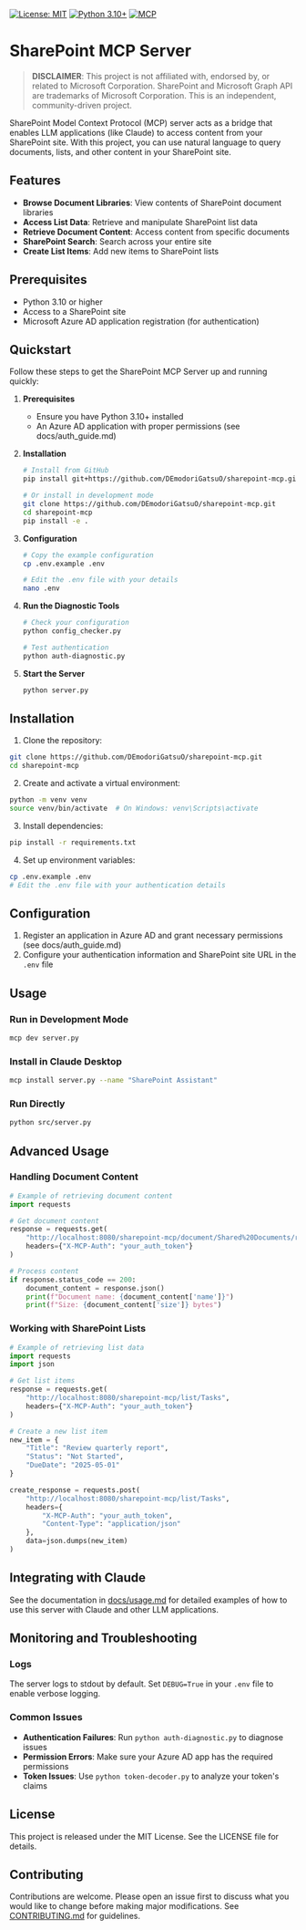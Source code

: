 [![License: MIT](https://img.shields.io/badge/License-MIT-yellow.svg)](https://opensource.org/licenses/MIT)
[![Python 3.10+](https://img.shields.io/badge/Python-3.10+-blue.svg)](https://www.python.org/downloads/)
[![MCP](https://img.shields.io/badge/MCP-Compatible-green.svg)](https://docs.anthropic.com/claude/docs/model-context-protocol)
# SharePoint MCP Server

> **DISCLAIMER**: This project is not affiliated with, endorsed by, or related to Microsoft Corporation. SharePoint and Microsoft Graph API are trademarks of Microsoft Corporation. This is an independent, community-driven project.

SharePoint Model Context Protocol (MCP) server acts as a bridge that enables LLM applications (like Claude) to access content from your SharePoint site. With this project, you can use natural language to query documents, lists, and other content in your SharePoint site.

## Features

- **Browse Document Libraries**: View contents of SharePoint document libraries
- **Access List Data**: Retrieve and manipulate SharePoint list data
- **Retrieve Document Content**: Access content from specific documents
- **SharePoint Search**: Search across your entire site
- **Create List Items**: Add new items to SharePoint lists

## Prerequisites

- Python 3.10 or higher
- Access to a SharePoint site
- Microsoft Azure AD application registration (for authentication)

## Quickstart

Follow these steps to get the SharePoint MCP Server up and running quickly:

1. **Prerequisites**
   - Ensure you have Python 3.10+ installed
   - An Azure AD application with proper permissions (see docs/auth_guide.md)

2. **Installation**
   ```bash
   # Install from GitHub
   pip install git+https://github.com/DEmodoriGatsuO/sharepoint-mcp.git

   # Or install in development mode
   git clone https://github.com/DEmodoriGatsuO/sharepoint-mcp.git
   cd sharepoint-mcp
   pip install -e .
   ```

3. **Configuration**
   ```bash
   # Copy the example configuration
   cp .env.example .env
   
   # Edit the .env file with your details
   nano .env
   ```

4. **Run the Diagnostic Tools**
   ```bash
   # Check your configuration
   python config_checker.py
   
   # Test authentication
   python auth-diagnostic.py
   ```

5. **Start the Server**
   ```bash
   python server.py
   ```

## Installation

1. Clone the repository:

```bash
git clone https://github.com/DEmodoriGatsuO/sharepoint-mcp.git
cd sharepoint-mcp
```

2. Create and activate a virtual environment:

```bash
python -m venv venv
source venv/bin/activate  # On Windows: venv\Scripts\activate
```

3. Install dependencies:

```bash
pip install -r requirements.txt
```

4. Set up environment variables:

```bash
cp .env.example .env
# Edit the .env file with your authentication details
```

## Configuration

1. Register an application in Azure AD and grant necessary permissions (see docs/auth_guide.md)
2. Configure your authentication information and SharePoint site URL in the `.env` file

## Usage

### Run in Development Mode

```bash
mcp dev server.py
```

### Install in Claude Desktop

```bash
mcp install server.py --name "SharePoint Assistant"
```

### Run Directly

```bash
python src/server.py
```

## Advanced Usage

### Handling Document Content

```python
# Example of retrieving document content
import requests

# Get document content
response = requests.get(
    "http://localhost:8080/sharepoint-mcp/document/Shared%20Documents/report.docx", 
    headers={"X-MCP-Auth": "your_auth_token"}
)

# Process content
if response.status_code == 200:
    document_content = response.json()
    print(f"Document name: {document_content['name']}")
    print(f"Size: {document_content['size']} bytes")
```

### Working with SharePoint Lists

```python
# Example of retrieving list data
import requests
import json

# Get list items
response = requests.get(
    "http://localhost:8080/sharepoint-mcp/list/Tasks", 
    headers={"X-MCP-Auth": "your_auth_token"}
)

# Create a new list item
new_item = {
    "Title": "Review quarterly report",
    "Status": "Not Started",
    "DueDate": "2025-05-01"
}

create_response = requests.post(
    "http://localhost:8080/sharepoint-mcp/list/Tasks", 
    headers={
        "X-MCP-Auth": "your_auth_token",
        "Content-Type": "application/json"
    },
    data=json.dumps(new_item)
)
```

## Integrating with Claude

See the documentation in [docs/usage.md](docs/usage.md) for detailed examples of how to use this server with Claude and other LLM applications.

## Monitoring and Troubleshooting

### Logs

The server logs to stdout by default. Set `DEBUG=True` in your `.env` file to enable verbose logging.

### Common Issues

- **Authentication Failures**: Run `python auth-diagnostic.py` to diagnose issues
- **Permission Errors**: Make sure your Azure AD app has the required permissions
- **Token Issues**: Use `python token-decoder.py` to analyze your token's claims

## License

This project is released under the MIT License. See the LICENSE file for details.

## Contributing

Contributions are welcome. Please open an issue first to discuss what you would like to change before making major modifications. See [CONTRIBUTING.md](CONTRIBUTING.md) for guidelines.
